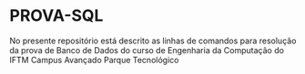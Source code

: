 # PROVA-SQL
No presente repositório está descrito as linhas de comandos para resolução da prova de Banco de Dados do curso de Engenharia da Computação do IFTM Campus Avançado Parque Tecnológico

